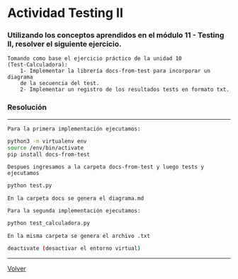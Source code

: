 # Actividad Testing II

### Utilizando los conceptos aprendidos en el módulo 11 - Testing II, resolver el siguiente ejercicio.

    Tomando como base el ejercicio práctico de la unidad 10
    (Test-Calculadora):
        1- Implementar la librería docs-from-test para incorporar un diagrama
        de la secuencia del test.
        2- Implementar un registro de los resultados tests en formato txt.

### Resolución
****
`Para la primera implementación ejecutamos:`
```bash
python3 -m virtualenv env
source /env/bin/activate
pip install docs-from-test
```
`Despues ingresamos a la carpeta docs-from-test y luego tests y ejecutamos`
```bash
python test.py
```
`En la carpeta docs se genera el diagrama.md`

`Para la segunda implementación ejecutamos:`
```bash
python test_calculadora.py
```
`En la misma carpeta se genera el archivo .txt`
```bash
deactivate (desactivar el entorno virtual)
```
****

[Volver](../)
